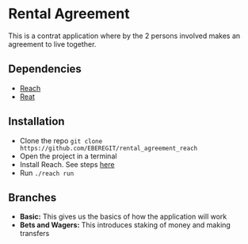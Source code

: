 # Rental Agreement

This is a contrat application where by the 2 persons involved makes an agreement to live together. 

## Dependencies
- [Reach](https://reach.sh/)
- [Reat](https://reactjs.org/)

## Installation
- Clone the repo ``git clone https://github.com/EBEREGIT/rental_agreement_reach``
- Open the project in a terminal
- Install Reach. See steps [here](https://docs.reach.sh/quickstart/#qs-win-install)
- Run ``./reach run``

## Branches
- **Basic:** This gives us the basics of how the application will work
- **Bets and Wagers:** This introduces staking of money and making transfers
